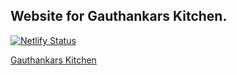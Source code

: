 ## Website for Gauthankars Kitchen.

[![Netlify Status](https://api.netlify.com/api/v1/badges/7db26e33-302a-48b5-9da9-d38b11a137e8/deploy-status)](https://app.netlify.com/sites/gauthankarskitchen/deploys)

[Gauthankars Kitchen](https://gauthankarskitchen.netlify.app)
